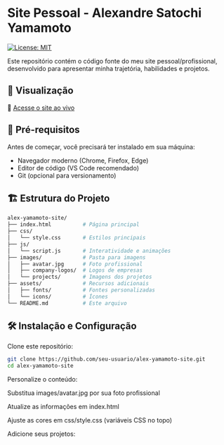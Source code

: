 # Site Pessoal - Alexandre Satochi Yamamoto

[![License: MIT](https://img.shields.io/badge/License-MIT-blue.svg)](https://opensource.org/licenses/MIT)

Este repositório contém o código fonte do meu site pessoal/profissional, desenvolvido para apresentar minha trajetória, habilidades e projetos.

## 📌 Visualização

🔗 [Acesse o site ao vivo](https://satochi.com.br)

## 🚀 Pré-requisitos

Antes de começar, você precisará ter instalado em sua máquina:
- Navegador moderno (Chrome, Firefox, Edge)
- Editor de código (VS Code recomendado)
- Git (opcional para versionamento)

## 🏗️ Estrutura do Projeto

```bash
alex-yamamoto-site/
├── index.html          # Página principal
├── css/
│   └── style.css       # Estilos principais
├── js/
│   └── script.js       # Interatividade e animações
├── images/             # Pasta para imagens
│   ├── avatar.jpg      # Foto profissional
│   ├── company-logos/  # Logos de empresas
│   └── projects/       # Imagens dos projetos
├── assets/             # Recursos adicionais
│   ├── fonts/          # Fontes personalizadas
│   └── icons/          # Ícones
└── README.md           # Este arquivo
```
## 🛠️ Instalação e Configuração
Clone este repositório:
```bash
git clone https://github.com/seu-usuario/alex-yamamoto-site.git
cd alex-yamamoto-site
```
Personalize o conteúdo:

Substitua images/avatar.jpg por sua foto profissional

Atualize as informações em index.html

Ajuste as cores em css/style.css (variáveis CSS no topo)

Adicione seus projetos:
